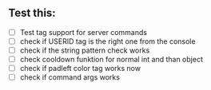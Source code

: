 ## Test this:

* [ ] Test tag support for server commands
* [ ] check if USERID tag is the right one from the console
* [ ] check if the string pattern check works
* [ ] check cooldown funktion for normal int and than object
* [ ] check if padleft color tag works now
* [ ] check if command args works
